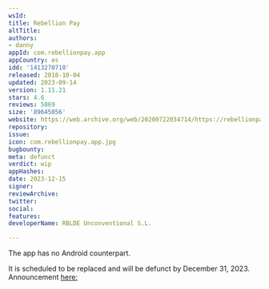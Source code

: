 ```yaml
---
wsId: 
title: Rebellion Pay
altTitle: 
authors:
- danny
appId: com.rebellionpay.app
appCountry: es
idd: '1413270710'
released: 2018-10-04
updated: 2023-09-14
version: 1.11.21
stars: 4.6
reviews: 5869
size: '89645056'
website: https://web.archive.org/web/20200722034714/https://rebellionpay.com/
repository: 
issue: 
icon: com.rebellionpay.app.jpg
bugbounty: 
meta: defunct
verdict: wip
appHashes: 
date: 2023-12-15
signer: 
reviewArchive: 
twitter: 
social: 
features: 
developerName: RBLDE Unconventional S.L.

---
```


The app has no Android counterpart.

It is scheduled to be replaced and will be defunct by December 31, 2023. Announcement [here:](https://help.rebellionpay.com/en/articles/8439254-a-new-chapter-in-our-history)